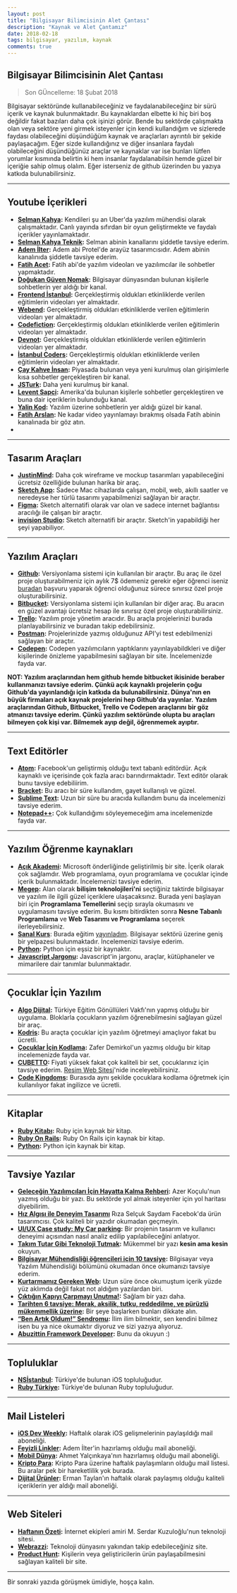```yaml
---
layout: post
title: "Bilgisayar Bilimcisinin Alet Çantası"
description: "Kaynak ve Alet Çantamız"
date: 2018-02-18
tags: bilgisayar, yazılım, kaynak
comments: true
---
```


## Bilgisayar Bilimcisinin Alet Çantası
> Son GÜncelleme: 18 Şubat 2018

Bilgisayar sektöründe kullanabileceğiniz ve faydalanabileceğinz bir sürü içerik ve kaynak bulunmaktadır. Bu kaynaklardan elbette ki hiç biri boş değildir fakat bazıları daha çok işinizi görür. Bende bu sektörde çalışmakta olan veya sektöre yeni girmek isteyenler için kendi kullandığım ve sizlerede faydası olabileceğini düşündüğüm kaynak ve araçlarları ayrıntılı bir şekide paylaşacağım. Eğer sizde kullandığınız ve diğer insanlara faydalı olabileceğini düşündüğünüz araçlar ve kaynaklar var ise bunları lütfen yorumlar kısmında belirtin ki hem insanlar faydalanabilsin hemde güzel bir içeriğie sahip olmuş olalım. Eğer isterseniz de github üzerinden bu yazıya katkıda bulunabilirsiniz.

----

## Youtube İçerikleri
 - **[Selman Kahya](https://www.youtube.com/user/SirChintzy/videos):** Kendileri şu an Uber'da yazılım mühendisi olarak çalışmaktadır. Canlı yayında sıfırdan bir oyun geliştirmekte ve faydalı içerikler yayınlamaktadır.
 - **[Selman Kahya Teknik](https://www.youtube.com/channel/UCmp2rZ-cJJ_TQupBzzR7LdA):** Selman abinin kanallarını şiddetle tavsiye ederim.
 - **[Adem İlter](https://www.youtube.com/user/ademilter/featured):** Adem abi Protel'de arayüz tasarımcısıdır. Adem abinin kanalınıda şiddetle tavsiye ederim.
 - **[Fatih Acet](https://www.youtube.com/channel/UCvANtNYHe556zUWm6VzJenQ):** Fatih abi'de yazılım videoları ve yazılımcılar ile sohbetler yapmaktadır.
 - **[Doğukan Güven Nomak](https://www.youtube.com/channel/UCbu25feEIe6fY9fZx8BCMSA):** Bilgisayar dünyasından bulunan kişilerle sohbetlerin yer aldığı bir kanal.
 - **[Frontend İstanbul](https://www.youtube.com/channel/UC3fh1Y6TcRPE-W_bdxfT2cg):** Gerçekleştirmiş oldukları etkinliklerde verilen eğitimlerin videoları yer almaktadır.
 - **[Webend](https://www.youtube.com/channel/UCUmfDu4Ux_uD9Hv5GKtNHAg):** Gerçekleştirmiş oldukları etkinliklerde verilen eğitimlerin videoları yer almaktadır.
 - **[Codefiction](https://www.youtube.com/channel/UCq3oLmam_8au66Hyw2-BJtg):** Gerçekleştirmiş oldukları etkinliklerde verilen eğitimlerin videoları yer almaktadır.
 - **[Devnot](https://www.youtube.com/channel/UCgKcX7YBsGbdLrZQyOKMLQA):** Gerçekleştirmiş oldukları etkinliklerde verilen eğitimlerin videoları yer almaktadır.
 - **[İstanbul Coders](https://www.youtube.com/channel/UCnrnk2aCRuFillw5PvDjKjA):** Gerçekleştirmiş oldukları etkinliklerde verilen eğitimlerin videoları yer almaktadır.
 - **[Çay Kahve İnsan](https://www.youtube.com/channel/UCD37i3UdHYc9MJ1MnuQ6n2Q/videos):** Piyasada bulunan veya yeni kurulmuş olan girişimlerle kısa sohbetler gerçekleştiren bir kanal.
 - **[JSTurk](https://www.youtube.com/channel/UCO641Hgg_zzLLK7L-Kl4HNQ):** Daha yeni kurulmuş bir kanal.
 - **[Levent Sapci](https://www.youtube.com/channel/UCxljr3GZos72yJ9XLvbGYcA):** Amerika'da bulunan kişilerle sohbetler gerçekleştiren ve buna dair içeriklerin bulunduğu kanal.
 - **[Yalin Kod](https://www.youtube.com/channel/UCiziEYDqww4rn3wn7otqHQQ/featured):** Yazılım üzerine sohbetlerin yer aldığı güzel bir kanal.
 - **[Fatih Arslan](https://www.youtube.com/channel/UCbUr0322a84OUtaqtcflYmA):** Ne kadar video yayınlamayı bırakmış olsada Fatih abinin kanalınada bir göz atın.
 -

----

## Tasarım Araçları
 - **[JustinMind](https://www.justinmind.com):** Daha çok wireframe ve mockup tasarımları yapabileceğini ücretsiz özelliğide bulunan harika bir araç.
 - **[Sketch App](https://www.sketchapp.com):** Sadece Mac cihazlarda çalışan, mobil, web, akıllı saatler ve neredeyse her türlü tasarımı yapabilmenizi sağlayan bir araçtır.
 - **[Figma](https://www.figma.com):** Sketch alternatifi olarak var olan ve sadece internet bağlantısı aracılığı ile çalışan bir araçtır.
 - **[invision Studio](https://www.invisionapp.com/studio):** Sketch alternatifi bir araçtır. Sketch'in yapabildiği her şeyi yapabiliyor.

----

## Yazılım Araçları
 - **[Github](https://github.com):** Versiyonlama sistemi için kullanılan bir araçtır. Bu araç ile özel proje oluşturabilmeniz için aylık 7$ ödemeniz gerekir eğer öğrenci iseniz [buradan](https://education.github.com/) başvuru yaparak öğrenci olduğunuz sürece sınırsız özel proje oluşturabilirsiniz.
 - **[Bitbucket](https://bitbucket.org/product):** Versiyonlama sistemi için kullanılan bir diğer araç. Bu aracın en güzel avantajı ücretsiz hesap ile sınırsız özel proje oluşturabilirsiniz.
 - **[Trello](https://trello.com):** Yazılım proje yönetim aracıdır. Bu araçla projelerinizi burada planlayabilirsiniz ve buradan takip edebilirsiniz.
 - **[Postman](https://www.getpostman.com):** Projelerinizde yazmış olduğunuz API'yi test edebilmenizi sağlayan bir araçtır.
 - **[Codepen](https://codepen.io/):** Codepen yazılımcıların yaptıklarını yayınlayabildkleri ve diğer kişilerinde önizleme yapabilmesini sağlayan bir site. İncelemenizde fayda var.

 **NOT: Yazılım araçlarından hem github hemde bitbucket ikisinide beraber kullanmanızı tavsiye ederim. Çünkü açık kaynaklı projelerin çoğu Github'da yayınlandığı için katkıda da bulunabilirsiniz. Dünya'nın en büyük firmaları açık kaynak projelerini hep Github'da yayınlar.** **Yazılım araçlarından Github, Bitbucket, Trello ve Codepen araçlarını bir göz atmanızı tavsiye ederim. Çünkü yazılım sektöründe olupta bu araçları bilmeyen çok kişi var. Bilmemek ayıp değil, öğrenmemek ayıptır.**

----

## Text Editörler
 - **[Atom](https://atom.io):** Facebook'un geliştirmiş olduğu text tabanlı editördür. Açık kaynaklı ve içerisinde çok fazla aracı barındırmaktadır. Text editör olarak bunu tavsiye edebiliirim.
 - **[Bracket](http://brackets.io):** Bu aracı bir süre kullandım, gayet kullanışlı ve güzel.
 - **[Sublime Text](https://www.sublimetext.com):** Uzun bir süre bu aracıda kullandım bunu da incelemenizi tavsiye ederim.
 - **[Notepad++](https://notepad-plus-plus.org):** Çok kullandığımı söyleyemeceğim ama incelemenizde fayda var.

----

## Yazılım Öğrenme kaynakları
 - **[Açık Akademi](https://www.acikakademi.com/portal/default.aspx):** Microsoft önderliğinde geliştirilmiş bir site. İçerik olarak çok sağlamdır. Web programlama, oyun programlama ve çocuklar içinde içerik bulunmaktadır. İncelemenizi tavsiye ederim.
 - **[Megep](http://www.megep.meb.gov.tr/?page=moduller):** Alan olarak **bilişim teknolojileri'ni** seçtiğiniz taktirde bilgisayar ve yazılım ile ilgili güzel içeriklere ulaşacaksınız. Burada yeni başlayan biri için **Programlama Temellerini** seçip sırayla okumasını ve uygulamasını tavsiye ederim. Bu kısmı bitirdikten sonra **Nesne Tabanlı Programlama** ve **Web Tasarımı ve Programlama** seçerek ilerleyebilirsiniz.
 - **[Sanal Kurs](https://sanalkurs.net)**: Burada eğitim [yayınladım](https://sanalkurs.net/sketch-egitimi-kursu). Bilgisayar sektörü üzerine geniş bir yelpazesi bulunmaktadır. İncelemenizi tavsiye ederim.
 - **[Python](https://belgeler.yazbel.com/python-istihza/):** Python için eşsiz bir kaynaktır.
 - **[Javascript Jargonu](http://jargon.js.org/):** Javascript'in jargonu, araçlar, kütüphaneler ve mimarilere dair tanımlar bulunmaktadır.

----

## Çocuklar İçin Yazılım
 - **[Algo Dijital](https://algodijital.com/):** Türkiye Eğitim Gönüllüleri Vakfı'nın yapmış olduğu bir uygulama. Bloklarla çocukların yazılım öğrenebilmesini sağlayan güzel bir araç.
 - **[Kodris](https://www.kodris.com/):** Bu araçta çocuklar için yazılım öğretmeyi amaçlıyor fakat bu ücretli.
 - **[Çocuklar İçin Kodlama](http://www.cocuklaricinkodlama.com/):** Zafer Demirkol'un yazmış olduğu bir kitap incelemenizde fayda var.
 - **[CUBETTO](https://www.robotistan.com/cubetto-cocuklar-icin-ahsap-robotik-kodlama-seti):** Fiyati yüksek fakat çok kaliteli bir set, çocuklarınız için tavsiye ederim. [Resim Web Sitesi](https://www.primotoys.com/)'nide inceleyebilirsiniz.
 - **[Code Kingdoms](https://codekingdoms.com/):** Burasıda aynı şekilde çocuklara kodlama öğretmek için kullanılıyor fakat ingilizce ve ücretli.

----

## Kitaplar
 - **[Ruby Kitabı](http://www.kitapyurdu.com/kitap/ruby/303329.html&filter_name=ruby):** Ruby için kaynak bir kitap.
 - **[Ruby On Rails](http://www.kitapyurdu.com/kitap/ruby-on-rails/335340.html&filter_name=ruby):** Ruby On Rails için kaynak bir kitap.
 - **[Python](http://www.kitapyurdu.com/kitap/python/273197.html&filter_name=python):** Python için kaynak bir kitap.

----

## Tavsiye Yazılar
 - **[Geleceğin Yazılımcıları İçin Hayatta Kalma Rehberi](http://azer.bike/journal/gelecegin-yazilimcilari-icin-hayatta-kalma-rehberi):** Azer Koçulu'nun yazmış olduğu bir yazı. Bu sektörde yol almak isteyenler için yol haritası diyebilirim.
 - **[Hız Algısı ile Deneyim Tasarımı](https://medium.com/turkce/h%C4%B1z-alg%C4%B1s%C4%B1-ile-deneyim-tasar%C4%B1m%C4%B1-717fd3d49868)** Rıza Selçuk Saydam Facebok'da ürün tasarımcısı. Çok kaliteli bir yazıdır okumadan geçmeyin.
 - **[UI/UX Case study: My Car parking](https://medium.muz.li/ui-ux-case-my-car-parking-1ca00506245f):** Bir projenin tasarım ve kullanıcı deneyimi açısından nasıl analiz edilip yapılabileceğini anlatıyor.
 - **[Takım Tutar Gibi Teknoloji Tutmak](https://medium.com/@fkadev/tak%C4%B1m-tutar-gibi-teknoloji-tutmak-c4c535247deb):** Mükemmel bir yazı **kesin ama kesin** okuyun.
 - **[Bilgisayar Mühendisliği öğrencileri için 10 tavsiye](https://medium.com/@etaylan/bilgisayar-m%C3%BChendisli%C4%9Fi-%C3%B6%C4%9Frencileri-i%C3%A7in-10-tavsiye-d480fd66ee7f):** Bilgisayar veya Yazılım Mühendisliği bölümünü okumadan önce okumanızı tavsiye ederim.
 - **[Kurtarmamız Gereken Web](https://medium.com/turkce/kurtarmam%C4%B1z-gereken-web-ecbfa72e93b7):** Uzun süre önce okumuştum içerik yüzde yüz aklımda değil fakat not aldığım yazılardan biri.
 - **[Çıktığın Kapıyı Çarpmayı Unutma!](https://medium.com/turkce/%C3%A7%C4%B1kt%C4%B1%C4%9F%C4%B1n-kap%C4%B1y%C4%B1-%C3%A7arpmay%C4%B1-unutma-5798028bc0cc):** Sağlam bir yazı daha.
 - **[Tarihten 6 tavsiye: Merak, aksilik, tutku, reddedilme, ve pürüzlü mükemmellik üzerine](https://medium.com/turkce/tarihten-6-tavsiye-merak-aksilik-tutku-reddedilme-ve-p%C3%BCr%C3%BCzl%C3%BC-m%C3%BCkemmellik-%C3%BCzerine-7e85ccccf7eb):** Bir şeye başlarken bunları dikkate alın.
 - **[“Ben Artık Oldum!” Sendromu](https://medium.com/@ibrahimhizlioglu/kendini-geli%C5%9Ftirmek-i%CC%87steyen-yaz%C4%B1l%C4%B1mc%C4%B1lara-%C3%B6nerilerim-b6f8929a9b5a):** İlim ilim bilmektir, sen kendini bilmez isen bu ya nice okumaktır diyoruz ve sizi yazıya alıyoruz.
 - **[Abuzittin Framework Developer](https://medium.com/house-of-apps/abuzittin-framework-developer-8f926d04b284):** Bunu da okuyun :)

----

## Topluluklar
 -  **[NSİstanbul](http://slack.nsistanbul.com/):** Türkiye'de bulunan iOS topluluğudur.
 - **[Ruby Türkiye](https://rubytr.herokuapp.com/):** Türkiye'de bulunan Ruby topluluğudur.

----

## Mail Listeleri
 - **[iOS Dev Weekly](https://iosdevweekly.com/):** Haftalık olarak iOS gelişmelerinin paylaşıldığı mail aboneliği.
 - **[Feyizli Linkler](https://www.getrevue.co/profile/ai):** Adem İlter'in hazırlamış olduğu mail aboneliği.
 - **[Mobil Dünya](http://mobildunya.ahmet.ws/?utm_campaign=Issue&utm_content=profileimage&utm_medium=email&utm_source=Mobil+D%C3%BCnya):** Ahmet Yalçınkaya'nın hazırlamıış olduğu mail aboneliği.
 - **[Kripto Para](https://www.getrevue.co/profile/kriptopara):** Kripto Para üzerine haftalık paylaşımların olduğu mail listesi. Bu aralar pek bir hareketlilik yok burada.
 - **[Dijital Ürünler](http://bulten.ermantaylan.com/):** Erman Taylan'ın haftalık olarak paylaşmış olduğu kaliteli içeriklerin yer aldığı mail aboneliği.

----

## Web Siteleri
 - **[Haftanın Özeti](https://www.dunyahalleri.com/haftanin-ozeti/):** İnternet ekipleri amiri M. Serdar Kuzuloğlu'nun teknoloji sitesi.
 - **[Webrazzi](https://webrazzi.com/):** Teknoloji dünyasını yakından takip edebileceğiniz site.
 - **[Product Hunt](https://www.producthunt.com/):** Kişilerin veya geliştiricilerin ürün paylaşabilmesini sağlayan kaliteli bir site.

----

Bir sonraki yazıda görüşmek ümidiyle, hoşça kalın.
